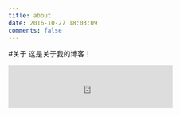 ```yaml
---
title: about
date: 2016-10-27 18:03:09
comments: false
---
```

#关于
这是关于我的博客！

<!-- 只显示播放器 -->
<div style="max-width: 350px;max-height: 150px">
<iframe frameborder="no" border="0" marginwidth="0" marginheight="0" width=330 height=86 src="http://music.163.com/outchain/player?type=2&id=26418130&auto=1&height=66"></iframe>
</div>
